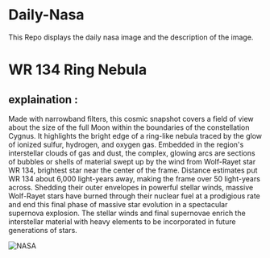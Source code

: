 # Daily-Nasa

This Repo displays the daily nasa image and the description of the image.

<!--NASA-->
# WR 134 Ring Nebula
## explaination :

Made with narrowband filters, this cosmic snapshot covers a field of view about the size of the full Moon within the boundaries of the constellation Cygnus. It highlights the bright edge of a ring-like nebula traced by the glow of ionized sulfur, hydrogen, and oxygen gas. Embedded in the region's interstellar clouds of gas and dust, the complex, glowing arcs are sections of bubbles or shells of material swept up by the wind from Wolf-Rayet star WR 134, brightest star near the center of the frame. Distance estimates put WR 134 about 6,000 light-years away, making the frame over 50 light-years across. Shedding their outer envelopes in powerful stellar winds, massive Wolf-Rayet stars have burned through their nuclear fuel at a prodigious rate and end this final phase of massive star evolution in a spectacular supernova explosion. The stellar winds and final supernovae enrich the interstellar material with heavy elements to be incorporated in future generations of stars.

![NASA](https://apod.nasa.gov/apod/image/2305/WR134SHO_1024.jpg)
<!--/NASA-->